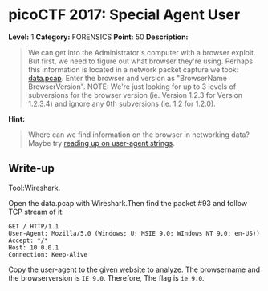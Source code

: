 # picoCTF 2017: Special Agent User

**Level:** 1 **Category:** FORENSICS **Point:** 50 **Description:**

>We can get into the Administrator's computer with a browser exploit. But first, we need to figure out what browser they're using. Perhaps this information is located in a network packet capture we took: [data.pcap](https://github.com/nxe4ctf/ctfwriteup/raw/master/picoCTF_2017/Level_1/FORENSICS/DSpecial_Agent_User/data.pcap). Enter the browser and version as "BrowserName BrowserVersion". NOTE: We're just looking for up to 3 levels of subversions for the browser version (ie. Version 1.2.3 for Version 1.2.3.4) and ignore any 0th subversions (ie. 1.2 for 1.2.0).

**Hint:**

>Where can we find information on the browser in networking data? Maybe try [reading up on user-agent strings](www.useragentstring.com).

## Write-up

Tool:Wireshark.

Open the data.pcap with Wireshark.Then find the packet #93 and follow TCP stream of it:
```
GET / HTTP/1.1
User-Agent: Mozilla/5.0 (Windows; U; MSIE 9.0; WIndows NT 9.0; en-US))
Accept: */*
Host: 10.0.0.1
Connection: Keep-Alive
```
Copy the user-agent to the [given website](www.useragentstring.com) to analyze. The browsername and the browserversion is `IE 9.0`.
Therefore, The flag is `ie 9.0`.